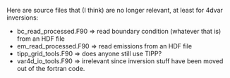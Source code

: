 Here are source files that (I think) are no longer relevant, at least for 4dvar inversions:
- bc_read_processed.F90 => read boundary condition (whatever that is) from an HDF file
- em_read_processed.F90 => read emissions from an HDF file
- tipp_grid_tools.F90 => does anyone still use TIPP?
- var4d_io_tools.F90 => irrelevant since inversion stuff have been moved out of the fortran code.
